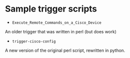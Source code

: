# Sample trigger scripts


- `Execute_Remote_Commands_on_a_Cisco_Device`

An older trigger that was written in perl (but does work)

- `trigger-cisco-config`

A new version of the original perl script, rewritten in python.



